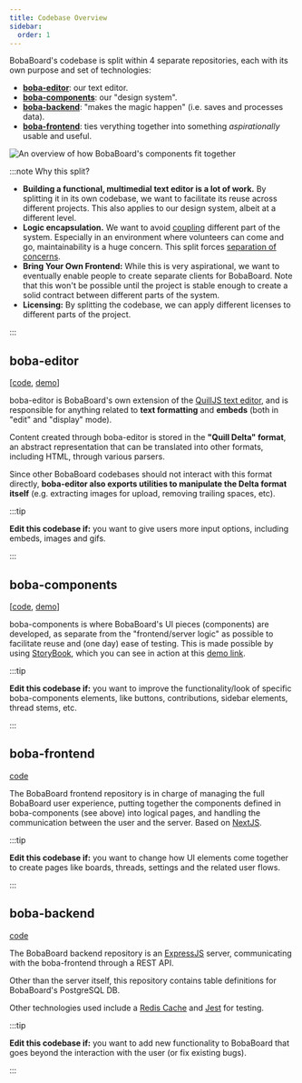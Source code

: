 ```yaml
---
title: Codebase Overview
sidebar:
  order: 1
---
```


BobaBoard's codebase is split within 4 separate repositories, each with its own
purpose and set of technologies:

- [**boba-editor**](#bobaeditor): our text editor.
- [**boba-components**](#boba-components): our "design system".
- [**boba-backend**](#boba-backend): "makes the magic happen" (i.e. saves and
  processes data).
- [**boba-frontend**](#boba-frontend): ties verything together into something
  _aspirationally_ usable and useful.

![An overview of how BobaBoard's components fit together](/img/documentation/codebase-overview.png)

:::note Why this split?

- **Building a functional, multimedial text editor is a lot of work.** By
  splitting it in its own codebase, we want to facilitate its reuse across
  different projects. This also applies to our design system, albeit at a
  different level.
- **Logic encapsulation.** We want to avoid
  [coupling](<https://en.wikipedia.org/wiki/Coupling_(computer_programming)>)
  different part of the system. Especially in an environment where volunteers
  can come and go, maintainability is a huge concern. This split forces
  [separation of concerns](https://en.wikipedia.org/wiki/Separation_of_concerns).
- **Bring Your Own Frontend:** While this is very aspirational, we want to
  eventually enable people to create separate clients for BobaBoard. Note that
  this won't be possible until the project is stable enough to create a solid
  contract between different parts of the system.
- **Licensing:** By splitting the codebase, we can apply different licenses to
  different parts of the project.

:::

## boba-editor

\[[code](https://github.com/BobaBoard/boba-editor),
[demo](https://bobaeditor.netlify.app/?path=/story/editor-preview--simple-editor)]

boba-editor is BobaBoard's own extension of the
[QuillJS text editor](https://quilljs.com/), and is responsible for anything
related to **text formatting** and **embeds** (both in "edit" and "display"
mode).

Content created through boba-editor is stored in the **"Quill Delta" format**,
an abstract representation that can be translated into other formats, including
HTML, through various parsers.

Since other BobaBoard codebases should not interact with this format directly,
**boba-editor also exports utilities to manipulate the Delta format itself**
(e.g. extracting images for upload, removing trailing spaces, etc).

:::tip

**Edit this codebase if:** you want to give users more input options, including
embeds, images and gifs.

:::

## boba-components

\[[code](https://github.com/BobaBoard/boba-components),
[demo](https://bobaboard-ui.netlify.app/)]

boba-components is where BobaBoard's UI pieces (components) are developed, as
separate from the "frontend/server logic" as possible to facilitate reuse and
(one day) ease of testing. This is made possible by using
[StoryBook](https://storybook.js.org/), which you can see in action at this
[demo link](https://bobaboard-ui.netlify.app/).

:::tip

**Edit this codebase if:** you want to improve the functionality/look of
specific boba-components elements, like buttons, contributions, sidebar
elements, thread stems, etc.

:::

## boba-frontend

[code](https://github.com/essential-randomness/boba-frontend)

The BobaBoard frontend repository is in charge of managing the full BobaBoard
user experience, putting together the components defined in boba-components (see
above) into logical pages, and handling the communication between the user and
the server. Based on [NextJS](https://nextjs.org/).

:::tip

**Edit this codebase if:** you want to change how UI elements come together to
create pages like boards, threads, settings and the related user flows.

:::

## boba-backend

[code](https://github.com/BobaBoard/boba-backend)

The BobaBoard backend repository is an [ExpressJS](https://expressjs.com/)
server, communicating with the boba-frontend through a REST API.

Other than the server itself, this repository contains table definitions for
BobaBoard's PostgreSQL DB.

Other technologies used include a [Redis Cache](https://redis.io/) and
[Jest](https://jestjs.io/) for testing.

:::tip

**Edit this codebase if:** you want to add new functionality to BobaBoard that
goes beyond the interaction with the user (or fix existing bugs).

:::
